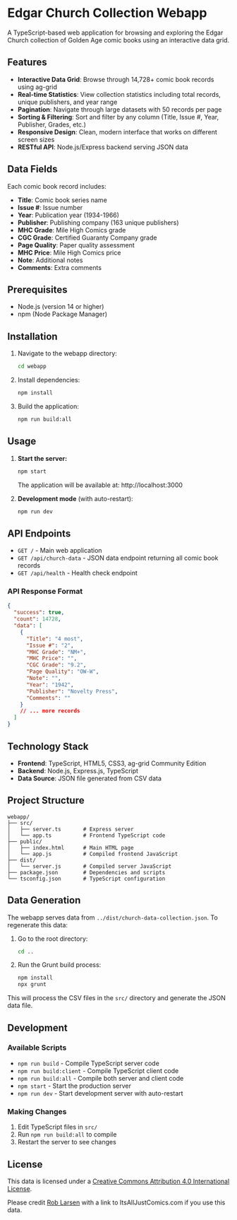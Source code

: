 # Edgar Church Collection Webapp

A TypeScript-based web application for browsing and exploring the Edgar Church collection of Golden Age comic books using an interactive data grid.

## Features

- **Interactive Data Grid**: Browse through 14,728+ comic book records using ag-grid
- **Real-time Statistics**: View collection statistics including total records, unique publishers, and year range
- **Pagination**: Navigate through large datasets with 50 records per page
- **Sorting & Filtering**: Sort and filter by any column (Title, Issue #, Year, Publisher, Grades, etc.)
- **Responsive Design**: Clean, modern interface that works on different screen sizes
- **RESTful API**: Node.js/Express backend serving JSON data

## Data Fields

Each comic book record includes:
- **Title**: Comic book series name
- **Issue #**: Issue number
- **Year**: Publication year (1934-1966)
- **Publisher**: Publishing company (163 unique publishers)
- **MHC Grade**: Mile High Comics grade
- **CGC Grade**: Certified Guaranty Company grade
- **Page Quality**: Paper quality assessment
- **MHC Price**: Mile High Comics price
- **Note**: Additional notes
- **Comments**: Extra comments

## Prerequisites

- Node.js (version 14 or higher)
- npm (Node Package Manager)

## Installation

1. Navigate to the webapp directory:
   ```bash
   cd webapp
   ```

2. Install dependencies:
   ```bash
   npm install
   ```

3. Build the application:
   ```bash
   npm run build:all
   ```

## Usage

1. **Start the server:**
   ```bash
   npm start
   ```
   
   The application will be available at: http://localhost:3000

2. **Development mode** (with auto-restart):
   ```bash
   npm run dev
   ```

## API Endpoints

- `GET /` - Main web application
- `GET /api/church-data` - JSON data endpoint returning all comic book records
- `GET /api/health` - Health check endpoint

### API Response Format

```json
{
  "success": true,
  "count": 14728,
  "data": [
    {
      "Title": "4 most",
      "Issue #": "2",
      "MHC Grade": "NM+",
      "MHC Price": "",
      "CGC Grade": "9.2",
      "Page Quality": "OW-W",
      "Note": "",
      "Year": "1942",
      "Publisher": "Novelty Press",
      "Comments": ""
    }
    // ... more records
  ]
}
```

## Technology Stack

- **Frontend**: TypeScript, HTML5, CSS3, ag-grid Community Edition
- **Backend**: Node.js, Express.js, TypeScript
- **Data Source**: JSON file generated from CSV data

## Project Structure

```
webapp/
├── src/
│   ├── server.ts       # Express server
│   └── app.ts          # Frontend TypeScript code
├── public/
│   ├── index.html      # Main HTML page
│   └── app.js          # Compiled frontend JavaScript
├── dist/
│   └── server.js       # Compiled server JavaScript
├── package.json        # Dependencies and scripts
└── tsconfig.json       # TypeScript configuration
```

## Data Generation

The webapp serves data from `../dist/church-data-collection.json`. To regenerate this data:

1. Go to the root directory:
   ```bash
   cd ..
   ```

2. Run the Grunt build process:
   ```bash
   npm install
   npx grunt
   ```

This will process the CSV files in the `src/` directory and generate the JSON data file.

## Development

### Available Scripts

- `npm run build` - Compile TypeScript server code
- `npm run build:client` - Compile TypeScript client code  
- `npm run build:all` - Compile both server and client code
- `npm start` - Start the production server
- `npm run dev` - Start development server with auto-restart

### Making Changes

1. Edit TypeScript files in `src/`
2. Run `npm run build:all` to compile
3. Restart the server to see changes

## License

This data is licensed under a [Creative Commons Attribution 4.0 International License](https://creativecommons.org/licenses/by/4.0/).

Please credit [Rob Larsen](http://itsalljustocomics.com/) with a link to ItsAllJustComics.com if you use this data.